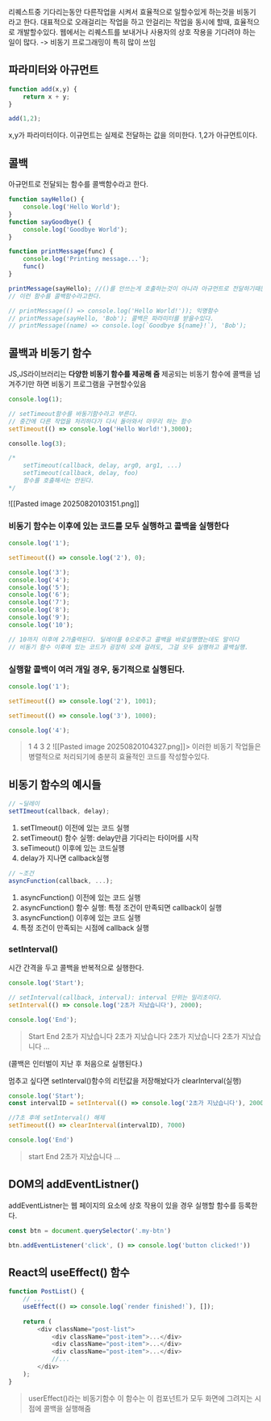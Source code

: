 리퀘스트중 기다리는동안 다른작업을 시켜서 효율적으로 일할수있게 하는것을 비동기라고 한다.
대표적으로 오래걸리는 작업을 하고 안걸리는 작업을 동시에 할때, 효율적으로 개발할수있다.
웹에서는 리퀘스트를 보내거나 사용자의 상호 작용을 기다려야 하는 일이 많다. -> 비동기 프로그래밍이 특히 많이 쓰임

## 파라미터와 아규먼트
```js
function add(x,y) {
	return x + y;
}

add(1,2);
```
x,y가 파라미터이다. 이규먼트는 실제로 전달하는 값을 의미한다. 1,2가 아규먼트이다.

## 콜백
아규먼트로 전달되는 함수를 콜백함수라고 한다.
```js
function sayHello() {
	console.log('Hello World');
}
function sayGoodbye() {
	console.log('Goodbye World');
}

function printMessage(func) {
	console.log('Printing message...');
	func()
}

printMessage(sayHello); //()를 안쓰는게 호출하는것이 아니라 아규먼트로 전달하기때문이다.
// 이런 함수를 콜백함수라고한다.

// printMessage(() => console.log('Hello World!')); 익명함수
// printMessage(sayHello, 'Bob'); 콜백은 파라미터를 받을수있다.
// printMessage((name) => console.log(`Goodbye ${name}!`), 'Bob');

```

## 콜백과 비동기 함수
JS,JS라이브러리는 **다양한 비동기 함수를 제공해 줌**
제공되는 비동기 함수에 콜백을 넘겨주기만 하면 비동기 프로그램을 구현할수있음
```js
console.log(1);

// setTimeout함수를 바동기함수라고 부른다.
// 중간에 다른 작업을 처리하다가 다시 돌아와서 마무리 하는 함수
setTimeout(() => console.log('Hello World!'),3000);

consolle.log(3);

/*
	setTimeout(callback, delay, arg0, arg1, ...)
	setTimeout(callback, delay, foo)
	함수를 호출해서는 안된다.
*/
```
![[Pasted image 20250820103151.png]]

### **비동기 함수는 이후에 있는 코드를 모두 실행하고 콜백을 실행한다**
```js
console.log('1');

setTimeout(() => console.log('2'), 0);

console.log('3');
console.log('4');
console.log('5');
console.log('6');
console.log('7');
console.log('8');
console.log('9');
console.log('10');

// 10까지 이후에 2가출력된다. 딜레이를 0으로주고 콜백을 바로실행했는데도 말이다
// 비동기 함수 이후에 있는 코드가 굉장히 오래 걸려도, 그걸 모두 실행하고 콜백실행.
```

### **실행할 콜백이 여러 개일 경우, 동기적으로 실행된다.**
```js
console.log('1');

setTimeout(() => console.log('2'), 1001);

setTimeout(() => console.log('3'), 1000);

console.log('4');

```
> 1
> 4
> 3
> 2
![[Pasted image 20250820104327.png]]> 이러한 비동기 작업들은 병렬적으로 처리되기에 충분히 효율적인 코드를 작성할수있다.

## 비동기 함수의 예시들 
```js
// ~딜레이
setTImeout(callback, delay);
```
1. setTImeout() 이전에 있는 코드 실행
2. setTimeout() 함수 실행: delay만큼 기다리는 타이머를 시작
3. seTimeout() 이후에 있는 코드실행
4. delay가 지나면 callback실행

```js
// ~조건
asyncFunction(callback, ...);
```
1. asyncFunction() 이전에 있는 코드 실행
2. asyncFunction() 함수 실행: 특정 조건이 만족되면 callback이 실행
3. asyncFunction() 이후에 있는 코드 실행
4. 특정 조건이 만족되는 시점에 callback 실행

### **setInterval()**
시간 간격을 두고 콜백을 반복적으로 실행한다.
```js
console.log('Start');

// setInterval(callback, interval): interval 단위는 밀리초이다.
setInterval(() => console.log('2초가 지났습니다'), 2000);

console.log('End');
```
> Start
> End
> 2초가 지났습니다
> 2초가 지났습니다
> 2초가 지났습니다
> 2초가 지났습니다
> ...

(콜백은 인터벌이 지난 후 처음으로 실행된다.)

멈추고 싶다면 setInterval()함수의 리턴값을 저장해놨다가 clearInterval(실행)
```js
console.log('Start');
const intervalID = setInterval(() => console.log('2초가 지났습니다'), 2000)

//7초 후에 setInterval() 해제
setTimeout(() => clearInterval(intervalID), 7000)

console.log('End')
```
> start
> End
> 2초가 지났습니다
> ...
> 

## DOM의 addEventListner()
addEventListner는 웹 페이지의 요소에 상호 작용이 있을 경우 실행할 함수를 등록한다.
```js
const btn = document.querySelector('.my-btn')

btn.addEventListener('click', () => console.log('button clicked!'))
```

## React의 useEffect() 함수
```js
function PostList() {
	// ...
	useEffect(() => console.log(`render finished!`), []);
	
	return (
		<div className="post-list">
			<div className="post-item">...</div>
			<div className="post-item">...</div>
			<div className="post-item">...</div>
			//...
		</div>
	);
}
```
> userEffect()라는 비동기함수 이 함수는 이 컴포넌트가 모두 화면에 그려지는 시점에 콜백을 실행해줌

